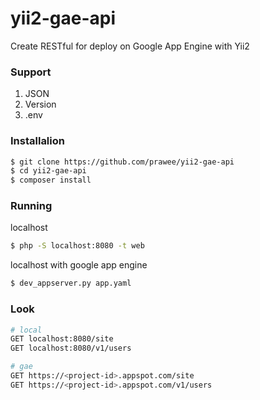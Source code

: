 # yii2-gae-api
Create RESTful for deploy on Google App Engine with Yii2

### Support
1. JSON
2. Version
3. .env

### Installalion
```bash
$ git clone https://github.com/prawee/yii2-gae-api
$ cd yii2-gae-api
$ composer install
```

### Running
localhost
```bash
$ php -S localhost:8080 -t web
```

localhost with google app engine
```bash
$ dev_appserver.py app.yaml
```

### Look
```bash
# local
GET localhost:8080/site
GET localhost:8080/v1/users
```

```bash
# gae
GET https://<project-id>.appspot.com/site
GET https://<project-id>.appspot.com/v1/users
```